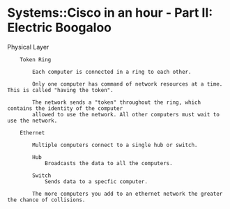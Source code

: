 # Systems::Cisco in an hour - Part II: Electric Boogaloo

Physical Layer
    
    
        Token Ring
    
            Each computer is connected in a ring to each other.
    
            Only one computer has command of network resources at a time. This is called "having the token".
    
            The network sends a "token" throughout the ring, which contains the identity of the computer  
            allowed to use the network. All other computers must wait to use the network.
    
        Ethernet
    
            Multiple computers connect to a single hub or switch.
    
            Hub  
                Broadcasts the data to all the computers.
    
            Switch  
                Sends data to a specfic computer.
    
            The more computers you add to an ethernet network the greater the chance of collisions.
    

